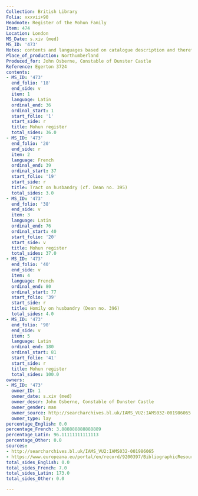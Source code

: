 ```yaml
---
Collection: British Library
Folia: xxxvii+90
Headnote: Register of the Mohun Family
Item: 474
Location: London
MS_Date: s.xiv (med)
MS_ID: '473'
Notes: contents and languages based on catalogue description and therefore uncertain
Place_of_production: Northumberland
Produced_for: John Osberne, Constable of Dunster Castle
Reference: Egerton 3724
contents:
- MS_ID: '473'
  end_folio: '18'
  end_side: v
  item: 1
  language: Latin
  ordinal_end: 36
  ordinal_start: 1
  start_folio: '1'
  start_side: r
  title: Mohun register
  total_sides: 36.0
- MS_ID: '473'
  end_folio: '20'
  end_side: r
  item: 2
  language: French
  ordinal_end: 39
  ordinal_start: 37
  start_folio: '19'
  start_side: r
  title: Tract on husbandry (cf. Dean no. 395)
  total_sides: 3.0
- MS_ID: '473'
  end_folio: '38'
  end_side: v
  item: 3
  language: Latin
  ordinal_end: 76
  ordinal_start: 40
  start_folio: '20'
  start_side: v
  title: Mohun register
  total_sides: 37.0
- MS_ID: '473'
  end_folio: '40'
  end_side: v
  item: 4
  language: French
  ordinal_end: 80
  ordinal_start: 77
  start_folio: '39'
  start_side: r
  title: Homily on husbandry (Dean no. 396)
  total_sides: 4.0
- MS_ID: '473'
  end_folio: '90'
  end_side: v
  item: 5
  language: Latin
  ordinal_end: 180
  ordinal_start: 81
  start_folio: '41'
  start_side: r
  title: Mohun register
  total_sides: 100.0
owners:
- MS_ID: '473'
  owner_ID: 1
  owner_date: s.xiv (med)
  owner_descr: John Osberne, Constable of Dunster Castle
  owner_gender: man
  owner_source: http://searcharchives.bl.uk/IAMS_VU2:IAMS032-001986065
  owner_type: lay
percentage_English: 0.0
percentage_French: 3.888888888888889
percentage_Latin: 96.11111111111113
percentage_Other: 0.0
sources:
- http://searcharchives.bl.uk/IAMS_VU2:IAMS032-001986065
- https://www.europeana.eu/portal/en/record/9200397/BibliographicResource_3000126274563.html
total_sides_English: 0.0
total_sides_French: 7.0
total_sides_Latin: 173.0
total_sides_Other: 0.0

---
```

